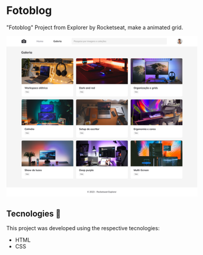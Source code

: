 # Fotoblog
"Fotoblog" Project from Explorer by Rocketseat, make a animated grid. 

!["Fotoblog" Project](./assets/fotoblog.png)

## Tecnologies :rocket:
This project was developed using the respective tecnologies:
 - HTML
 - CSS